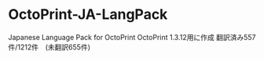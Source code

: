 # OctoPrint-JA-LangPack
Japanese Language Pack for OctoPrint
OctoPrint 1.3.12用に作成
翻訳済み557件/1212件　(未翻訳655件)
